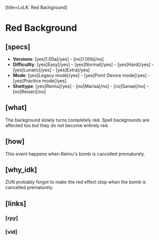 [title=LoLK: Red Background]
# Red Background

## [specs]

* **Versions**: [yes]1.00a[/yes] - [no]1.00b[/no]
* **Difficullty**: [yes]Easy[/yes] - [yes]Normal[/yes] - [yes]Hard[/yes] - [yes]Lunatic[/yes] - [yes]Extra[/yes]
* **Mode**: [yes]Legacy mode[/yes] - [yes]Point Device mode[/yes] - [yes]Practice mode[/yes]
* **Shottype**: [yes]Reimu[/yes] - [no]Marisa[/no] - [no]Sanae[/no] - [no]Reisen[/no]

## [what]

The background slowly turns completely red. Spell backgrounds are affected too but they do not become entirely red.

## [how]

This event happens when Reimu's bomb is cancelled prematurely.

## [why_idk]

ZUN probably forgot to make the red effect stop when the bomb is cancelled prematurely.

## [links]

### [rpy]

### [vid]



